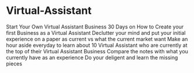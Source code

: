 # Virtual-Assistant
Start Your Own Virtual Assistant Business 
30 Days on How to Create your first Business as a Virtual Assistant 
Declutter your mind and put your initial experience on a paper as current vs what the current market want
Make an hour aside everyday to learn about 10 Virtual Assistant who are currently at the top of their Virtual Assistant Business 
Compare the notes with what you currently have as an experience 
Do your deligent and learn the missing pieces 
